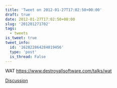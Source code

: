 ```yaml
---
title: 'Tweet on 2012-01-27T17:02:50+00:00'
draft: true
date: 2012-01-27T17:02:50+00:00
slug: '201201271702'
tags:
  - tweets
is_tweet: true
tweet_info:
  id: '162822864284819456'
  type: 'post'
  is_thread: False
---
```




WAT <https://www.destroyallsoftware.com/talks/wat>

[Discussion](https://x.com/sytelus/status/162822864284819456)
